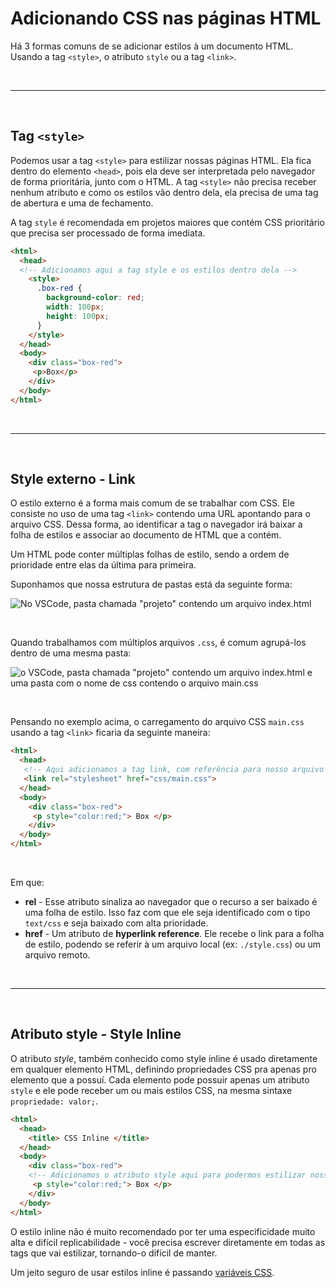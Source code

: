 # Adicionando CSS nas páginas HTML

Há 3 formas comuns de se adicionar estilos à um documento HTML. Usando a tag `<style>`, o atributo `style` ou a tag `<link>`.

<br/>

---

<br/>

## Tag `<style>`

Podemos usar a tag `<style>` para estilizar nossas páginas HTML. Ela fica dentro do elemento `<head>`, pois ela deve ser interpretada pelo navegador de forma prioritária, junto com o HTML. A tag `<style>` não precisa receber nenhum atributo e como os estilos vão dentro dela, ela precisa de uma tag de abertura e uma de fechamento.

A tag `style` é recomendada em projetos maiores que contém CSS prioritário que precisa ser processado de forma imediata.


```html
<html>
  <head>
  <!-- Adicionamos aqui a tag style e os estilos dentro dela -->
    <style>
      .box-red {
        background-color: red;
        width: 100px;
        height: 100px;
      }
    </style>
  </head>
  <body>
    <div class="box-red">
     <p>Box</p>
    </div>
  </body>
</html>
```

<br/>

---

<br/>

## Style externo - Link

O estilo externo é a forma mais comum de se trabalhar com CSS. Ele consiste no uso de uma tag `<link>` contendo uma URL apontando para o arquivo CSS. Dessa forma, ao identificar a tag o navegador irá baixar a folha de estilos e associar ao documento de HTML que a contém.

Um HTML pode conter múltiplas folhas de estilo, sendo a ordem de prioridade entre elas da última para primeira.

Suponhamos que nossa estrutura de pastas está da seguinte forma:

![No VSCode, pasta chamada "projeto" contendo um arquivo index.html](../img/Introducao/projeto-1.png)

<br/>

Quando trabalhamos com múltiplos arquivos `.css`, é comum agrupá-los dentro de uma mesma pasta:

![o VSCode, pasta chamada "projeto" contendo um arquivo index.html e uma pasta com o nome de css contendo o arquivo main.css](../img/Introducao/projeto-2.png)

<br/>

Pensando no exemplo acima, o carregamento do arquivo CSS `main.css` usando a tag `<link>` ficaria da seguinte maneira:

```html
<html>
  <head>
   <!-- Aqui adicionamos a tag link, com referência para nosso arquivo CSS -->
   <link rel="stylesheet" href="css/main.css">
  </head>
  <body>
    <div class="box-red">
     <p style="color:red;"> Box </p>
    </div>
  </body>
</html>
```
<br />

Em que:
- __rel__ - Esse atributo sinaliza ao navegador que o recurso a ser baixado é uma folha de estilo. Isso faz com que ele seja identificado com o tipo `text/css` e seja baixado com alta prioridade.
- __href__ - Um atributo de <span lang="en-US">__hyperlink reference__</span>. Ele recebe o link para a folha de estilo, podendo se referir à um arquivo local (ex: `./style.css`) ou um arquivo remoto.

<br/>

---

<br/>

## Atributo style - Style Inline

O atributo _style_, também conhecido como style inline é usado diretamente em qualquer elemento HTML, definindo propriedades CSS pra apenas pro elemento que a possuí. Cada elemento pode possuir apenas um atributo `style` e ele pode receber um ou mais estilos CSS, na mesma sintaxe `propriedade: valor;`.

```html
<html>
  <head>
    <title> CSS Inline </title>
  </head>
  <body>
    <div class="box-red">
    <!-- Adicionamos o atributo style aqui para podermos estilizar nossa tag -->
     <p style="color:red;"> Box </p>
    </div>
  </body>
</html>
```

O estilo inline não é muito recomendado por ter uma especificidade muito alta e difícil replicabilidade - você precisa escrever diretamente em todas as tags que vai estilizar, tornando-o difícil de manter.

Um jeito seguro de usar estilos inline é passando [variáveis CSS](../Modulo-Intermediario/variables.md).



